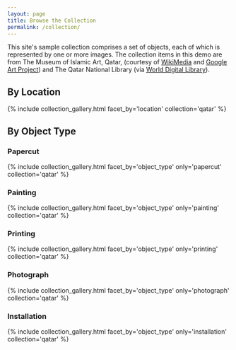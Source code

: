 ```yaml
---
layout: page
title: Browse the Collection
permalink: /collection/
---
```


This site's sample collection comprises a set of objects, each of which is represented by one or more images. The collection items in this demo are from The Museum of Islamic Art, Qatar, (courtesy of [WikiMedia](https://commons.wikimedia.org/wiki/Category:Google_Art_Project_works_in_The_Museum_of_Islamic_Art,_Qatar) and [Google Art Project](https://www.google.com/culturalinstitute/about/artproject/)) and The Qatar National Library (via [World Digital Library](https://www.wdl.org/en/)).

## By Location
{% include collection_gallery.html facet_by='location' collection='qatar' %}

## By Object Type

### Papercut
{% include collection_gallery.html facet_by='object_type' only='papercut' collection='qatar' %}
### Painting
{% include collection_gallery.html facet_by='object_type' only='painting' collection='qatar' %}
### Printing
{% include collection_gallery.html facet_by='object_type' only='printing' collection='qatar' %}
### Photograph
{% include collection_gallery.html facet_by='object_type' only='photograph' collection='qatar' %}
### Installation
{% include collection_gallery.html facet_by='object_type' only='installation' collection='qatar' %}